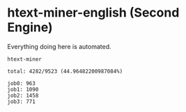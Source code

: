 # htext-miner-english (Second Engine)

Everything doing here is automated.

```
htext-miner

total: 4282/9523 (44.96482200987084%)

job0: 963
job1: 1090
job2: 1458
job3: 771
```